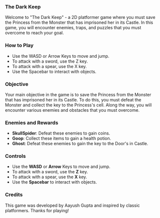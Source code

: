 ### **The Dark Keep**

Welcome to "The Dark Keep" - a 2D platformer game where you must save the Princess from the Monster that has imprisoned her in its Castle. In this game, you will encounter enemies, traps, and puzzles that you must overcome to reach your goal.

### **How to Play**

- Use the WASD or Arrow Keys to move and jump.
- To attack with a sword, use the Z key.
- To attack with a spear, use the X key.
- Use the Spacebar to interact with objects.

### **Objective**

Your main objective in the game is to save the Princess from the Monster that has imprisoned her in its Castle. To do this, you must defeat the Monster and collect the key to the Princess's cell. Along the way, you will encounter various enemies and obstacles that you must overcome.

### **Enemies and Rewards**

- **SkullSpider**: Defeat these enemies to gain coins.
- **Goop**: Collect these items to gain a health potion.
- **Ghost**: Defeat these enemies to gain the key to the Door's in Castle.

### **Controls**

- Use the **WASD** or **Arrow** Keys to move and jump.
- To attack with a sword, use the **Z** key.
- To attack with a spear, use the **X** key.
- Use the **Spacebar** to interact with objects.

### **Credits**

This game was developed by Aayush Gupta and inspired by classic platformers. Thanks for playing!
